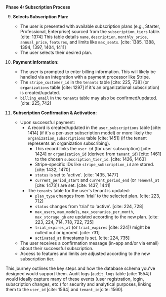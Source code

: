 **Phase 4: Subscription Process**

9.  **Selects Subscription Plan:**
    * The user is presented with available subscription plans (e.g., Starter, Professional, Enterprise) sourced from the `subscription_tiers` table. [cite: 1374] This table details `name`, `description`, `monthly_price`, `annual_price`, `features`, and limits like `max_seats`. [cite: 1385, 1388, 1394, 1397, 1404, 1411]
    * The user selects their desired plan.

10. **Payment Information:**
    * The user is prompted to enter billing information. This will likely be handled via an integration with a payment processor like Stripe.
    * The `stripe_customer_id` in the `tenants` table [cite: 225, 738] (or `organizations` table [cite: 1297] if it's an organizational subscription) is created/updated.
    * `billing_email` in the `tenants` table may also be confirmed/updated. [cite: 225, 742]

11. **Subscription Confirmation & Activation:**
    * Upon successful payment:
        * A record is created/updated in the `user_subscriptions` table [cite: 1414] (if it's a per-user subscription model) or more likely the `organization_subscriptions` table [cite: 1451] (if the tenant represents an organization subscribing).
            * This record links the `user_id` (for user subscription) [cite: 1424] or `organization_id` (derived from `tenant_id`) [cite: 1461] to the chosen `subscription_tier_id`. [cite: 1426, 1463]
            * Stripe-specific IDs like `stripe_subscription_id` are stored. [cite: 1432, 1470]
            * `status` is set to 'active'. [cite: 1435, 1477]
            * `current_period_start` and `current_period_end` (or `renewal_at` [cite: 1473]) are set. [cite: 1437, 1441]
        * The `tenants` table for the user's tenant is updated:
            * `plan_type` changes from 'trial' to the selected plan. [cite: 223, 712]
            * `status` changes from 'trial' to 'active'. [cite: 224, 728]
            * `max_users`, `max_models`, `max_scenarios_per_month`, `max_storage_gb` are updated according to the new plan. [cite: 223, 224, 714, 718, 722, 725]
            * `trial_expires_at` (or `trial_expires` [cite: 224]) might be nulled out or ignored. [cite: 731]
            * `activated_at` timestamp is set. [cite: 224, 735]
    * The user receives a confirmation message (in-app and/or via email) about their successful subscription.
    * Access to features and limits are adjusted according to the new subscription tier.

This journey outlines the key steps and how the database schema you've designed would support them. Audit logs (`audit_logs` table [cite: 1554]) would ideally capture many of these events (user registration, login, subscription changes, etc.) for security and analytical purposes, linking them to the `user_id` [cite: 1564] and `tenant_id`[cite: 1560].